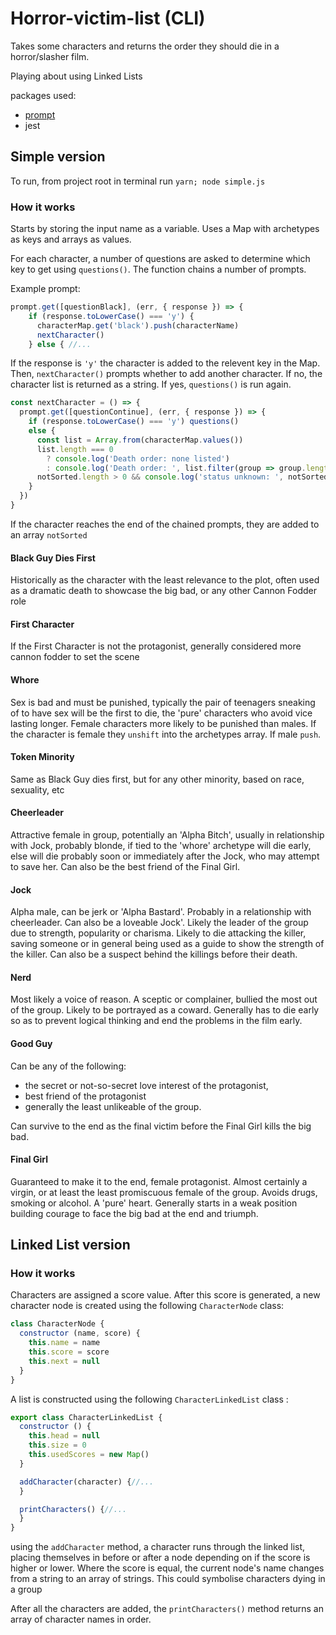 # Horror-victim-list (CLI)
  Takes some characters and returns the order they should die in a horror/slasher film. 

  Playing about using Linked Lists

  packages used:
  - [prompt](https://www.npmjs.com/package/prompt)
  - jest
  
## Simple version

To run, from project root in terminal run `yarn; node simple.js`

### How it works
  Starts by storing the input name as a variable. Uses a Map with archetypes as keys and arrays as values. 
  
  For each character, a number of questions are asked to determine which key to get using `questions()`. The function chains a number of prompts.

  Example prompt:

  ```javascript
  prompt.get([questionBlack], (err, { response }) => {
      if (response.toLowerCase() === 'y') {
        characterMap.get('black').push(characterName)
        nextCharacter()
      } else { //...
  ```
 
  If the response is `'y'` the character is added to the relevent key in the Map. Then, `nextCharacter()` prompts whether to add another character. If no, the character list is returned as a string. If yes, `questions()` is run again.

  ```javascript
  const nextCharacter = () => {
    prompt.get([questionContinue], (err, { response }) => {
      if (response.toLowerCase() === 'y') questions()
      else {
        const list = Array.from(characterMap.values())
        list.length === 0 
          ? console.log('Death order: none listed')
          : console.log('Death order: ', list.filter(group => group.length > 0).flat().join(' => '))
        notSorted.length > 0 && console.log('status unknown: ', notSorted.join(', '))
      }
    })
  }
  ```
  If the character reaches the end of the chained prompts, they are added to an array `notSorted`

  #### Black Guy Dies First

  Historically as the character with the least relevance to the plot, often used as a dramatic death to showcase the big bad, or any other Cannon Fodder role
  #### First Character

  If the First Character is not the protagonist, generally considered more cannon fodder to set the scene

  #### Whore
  
  Sex is bad and must be punished, typically the pair of teenagers sneaking of to have sex will be the first to die, the 'pure' characters who avoid vice lasting longer. Female characters more likely to be punished than males. If the character is female they `unshift` into the archetypes array. If male `push`.

  #### Token Minority
  
  Same as Black Guy dies first, but for any other minority, based on race, sexuality, etc

  #### Cheerleader
  
  Attractive female in group, potentially an 'Alpha Bitch', usually in relationship with Jock, probably blonde, if tied to the 'whore' archetype will die early, else will die probably soon or immediately after the Jock, who may attempt to save her. Can also be the best friend of the Final Girl.

  #### Jock
  
  Alpha male, can be jerk or 'Alpha Bastard'. Probably in a relationship with cheerleader. Can also be a loveable Jock'. Likely the leader of the group due to strength, popularity or charisma. Likely to die attacking the killer, saving someone or in general being used as a guide to show the strength of the killer. Can also be a suspect behind the killings before their death.

  #### Nerd

Most likely a voice of reason. A sceptic or complainer, bullied the most out of the group. Likely to be portrayed as a coward. Generally has to die early so as to prevent logical thinking and end the problems in the film early.

  #### Good Guy

Can be any of the following:
  - the secret or not-so-secret love interest of the protagonist, 
  - best friend of the protagonist 
  - generally the least unlikeable of the group. 

Can survive to the end as the final victim before the Final Girl kills the big bad.
#### Final Girl

Guaranteed to make it to the end, female protagonist. Almost certainly a virgin, or at least the least promiscuous female of the group. Avoids drugs, smoking or alcohol. A 'pure' heart. Generally starts in a weak position building courage to face the big bad at the end and triumph. 

## Linked List version

### How it works

Characters  are assigned a score value. After this score is generated, a new character node is created using the following `CharacterNode` class:
```javascript
class CharacterNode {
  constructor (name, score) {
    this.name = name
    this.score = score
    this.next = null
  }
}
```
A list is constructed using the following `CharacterLinkedList` class :
```javascript
export class CharacterLinkedList {
  constructor () {
    this.head = null
    this.size = 0
    this.usedScores = new Map()
  }

  addCharacter(character) {//...
  }

  printCharacters() {//...
  }
} 
```

using the `addCharacter` method, a character runs through the linked list, placing themselves in before or after a node depending on if the score is higher or lower. Where the score is equal, the current node's name changes from a string to an array of strings. This could symbolise characters dying in a group

After all the characters are added, the `printCharacters()` method returns an array of character names in order.




